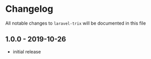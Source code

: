 # Changelog

All notable changes to `laravel-trix` will be documented in this file

## 1.0.0 - 2019-10-26

- initial release

